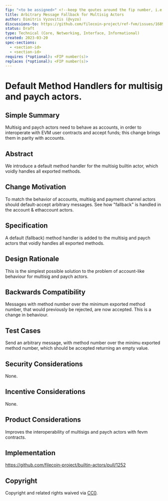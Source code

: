 ```yaml
---
fip: "<to be assigned>" <!--keep the qoutes around the fip number, i.e: `fip: "0001"`-->
title: Arbitrary Message Fallback for Multisig Actors
author: Dimitris Vyzovitis (@vyzo)
discussions-to: https://github.com/filecoin-project/ref-fvm/issues/1689
status: Draft
type: Technical (Core, Networking, Interface, Informational)
created: 2023-03-20
spec-sections:
  - <section-id>
  - <section-id>
requires (*optional): <FIP number(s)>
replaces (*optional): <FIP number(s)>
---
```


<!--You can leave these HTML comments in your merged FIP and delete the visible duplicate text guides, they will not appear and may be helpful to refer to if you edit it again. This is the suggested template for new FIPs. Note that a FIP number will be assigned by an editor. When opening a pull request to submit your FIP, please use an abbreviated title in the filename, `fip-draft_title_abbrev.md`. The title should be 44 characters or less.-->

# Default Method Handlers for multisig and paych actors.

## Simple Summary
<!--"If you can't explain it simply, you don't understand it well enough." Provide a simplified and layman-accessible explanation of the FIP.-->

Multisig and paych actors need to behave as accounts, in order to
interoperate with EVM user contracts and accept funds; this change
brings them in parity with accounts.

## Abstract
<!--A short (~200 word) description of the technical issue being addressed.-->

We introduce a default method handler for the multisig builtin actor,
which voidly handles all exported methods.

## Change Motivation
<!--The motivation is critical for FIPs that want to change the Filecoin protocol. It should clearly explain why the existing protocol specification is inadequate to address the problem that the FIP solves. FIP submissions without sufficient motivation may be rejected outright.-->

To match the behavior of accounts, multisig and payment channel actors
should default-accept arbitrary messages. See how "fallback" is
handled in the account & ethaccount actors.

## Specification
<!--The technical specification should describe the syntax and semantics of any new feature. The specification should be detailed enough to allow competing, interoperable implementations for any of the current Filecoin implementations. -->

A default (fallback) method handler is added to the multisig and paych
actors that voidly handles all exported methods.

## Design Rationale
<!--The rationale fleshes out the specification by describing what motivated the design and why particular design decisions were made. It should describe alternate designs that were considered and related work, e.g. how the feature is supported in other languages. The rationale may also provide evidence of consensus within the community, and should discuss important objections or concerns raised during discussion.-->

This is the simplest possible solution to the problem of account-like
behaviour for multisig and paych actors.

## Backwards Compatibility
<!--All FIPs that introduce backwards incompatibilities must include a section describing these incompatibilities and their severity. The FIP must explain how the author proposes to deal with these incompatibilities. FIP submissions without a sufficient backwards compatibility treatise may be rejected outright.-->

Messages with method number over the minimum exported method number,
that would previously be rejected, are now accepted.  This is a change
in behaviour.

## Test Cases
<!--Test cases for an implementation are mandatory for FIPs that are affecting consensus changes. Other FIPs can choose to include links to test cases if applicable.-->

Send an arbitrary message, with method number over the minimu exported
method number, which should be accepted returning an empty value.

## Security Considerations
<!--All FIPs must contain a section that discusses the security implications/considerations relevant to the proposed change. Include information that might be important for security discussions, surfaces risks and can be used throughout the life cycle of the proposal. E.g. include security-relevant design decisions, concerns, important discussions, implementation-specific guidance and pitfalls, an outline of threats and risks and how they are being addressed. FIP submissions missing the "Security Considerations" section will be rejected. A FIP cannot proceed to status "Final" without a Security Considerations discussion deemed sufficient by the reviewers.-->

None.

## Incentive Considerations
<!--All FIPs must contain a section that discusses the incentive implications/considerations relative to the proposed change. Include information that might be important for incentive discussion. A discussion on how the proposed change will incentivize reliable and useful storage is required. FIP submissions missing the "Incentive Considerations" section will be rejected. An FIP cannot proceed to status "Final" without a Incentive Considerations discussion deemed sufficient by the reviewers.-->

None.

## Product Considerations
<!--All FIPs must contain a section that discusses the product implications/considerations relative to the proposed change. Include information that might be important for product discussion. A discussion on how the proposed change will enable better storage-related goods and services to be developed on Filecoin. FIP submissions missing the "Product Considerations" section will be rejected. An FIP cannot proceed to status "Final" without a Product Considerations discussion deemed sufficient by the reviewers.-->

Improves the interoperability of multisigs and paych actors with fevm contracts.

## Implementation
<!--The implementations must be completed before any core FIP is given status "Final", but it need not be completed before the FIP is accepted. While there is merit to the approach of reaching consensus on the specification and rationale before writing code, the principle of "rough consensus and running code" is still useful when it comes to resolving many discussions of API details.-->

https://github.com/filecoin-project/builtin-actors/pull/1252

## Copyright
Copyright and related rights waived via [CC0](https://creativecommons.org/publicdomain/zero/1.0/).
